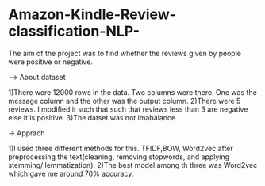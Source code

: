 # Amazon-Kindle-Review-classification-NLP-
The aim of the project was to find whether the reviews given by people were positive or negative. 

--> About dataset

1)There were 12000 rows in the data. Two columns were there. One was the message column and the other was the output column. 
2)There were 5 reviews. I modified it such that such that reviews less than 3 are negative else it is positive.
3)The datset was not imabalance

-> Apprach

1)I used three different methods for this. TFIDF,BOW, Word2vec after preprocessing the text(cleaning, removing stopwords, and applying stemming/ lemmatization).
2)The best model among th three was Word2vec which gave me around 70% accuracy.
